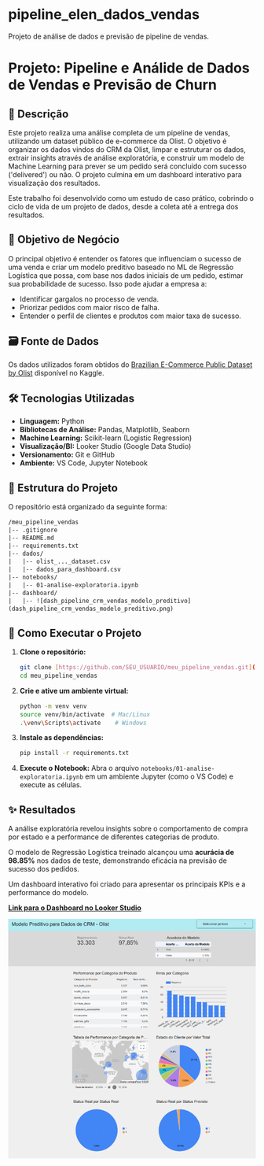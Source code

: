 # pipeline_elen_dados_vendas
Projeto de análise de dados e previsão de pipeline de vendas.


# Projeto: Pipeline e Análide de Dados de Vendas e Previsão de Churn

## 📝 Descrição

Este projeto realiza uma análise completa de um pipeline de vendas, utilizando um dataset público de e-commerce da Olist. O objetivo é organizar os dados vindos do CRM da Olist, limpar e estruturar os dados, extrair insights através de análise exploratória, e construir um modelo de Machine Learning para prever se um pedido será concluído com sucesso ('delivered') ou não. O projeto culmina em um dashboard interativo para visualização dos resultados.

Este trabalho foi desenvolvido como um estudo de caso prático, cobrindo o ciclo de vida de um projeto de dados, desde a coleta até a entrega dos resultados.

## 🎯 Objetivo de Negócio

O principal objetivo é entender os fatores que influenciam o sucesso de uma venda e criar um modelo preditivo baseado no ML de Regressão Logística que possa, com base nos dados iniciais de um pedido, estimar sua probabilidade de sucesso. Isso pode ajudar a empresa a:
* Identificar gargalos no processo de venda.
* Priorizar pedidos com maior risco de falha.
* Entender o perfil de clientes e produtos com maior taxa de sucesso.

## 🗃️ Fonte de Dados

Os dados utilizados foram obtidos do [Brazilian E-Commerce Public Dataset by Olist](https://www.kaggle.com/datasets/olistbr/brazilian-ecommerce) disponível no Kaggle.

## 🛠️ Tecnologias Utilizadas

* **Linguagem:** Python
* **Bibliotecas de Análise:** Pandas, Matplotlib, Seaborn
* **Machine Learning:** Scikit-learn (Logistic Regression)
* **Visualização/BI:** Looker Studio (Google Data Studio)
* **Versionamento:** Git e GitHub
* **Ambiente:** VS Code, Jupyter Notebook

## 📂 Estrutura do Projeto

O repositório está organizado da seguinte forma:

```
/meu_pipeline_vendas
|-- .gitignore
|-- README.md
|-- requirements.txt
|-- dados/
|   |-- olist_..._dataset.csv
|   |-- dados_para_dashboard.csv
|-- notebooks/
|   |-- 01-analise-exploratoria.ipynb
|-- dashboard/
|   |-- ![dash_pipeline_crm_vendas_modelo_preditivo](dash_pipeline_crm_vendas_modelo_preditivo.png)
```


## 🚀 Como Executar o Projeto

1.  **Clone o repositório:**
    ```bash
    git clone [https://github.com/SEU_USUARIO/meu_pipeline_vendas.git](https://github.com/SEU_USUARIO/meu_pipeline_vendas.git)
    cd meu_pipeline_vendas
    ```
2.  **Crie e ative um ambiente virtual:**
    ```bash
    python -m venv venv
    source venv/bin/activate  # Mac/Linux
    .\venv\Scripts\activate    # Windows
    ```
3.  **Instale as dependências:**
    ```bash
    pip install -r requirements.txt
    ```
4.  **Execute o Notebook:**
    Abra o arquivo `notebooks/01-analise-exploratoria.ipynb` em um ambiente Jupyter (como o VS Code) e execute as células.

## ✨ Resultados

A análise exploratória revelou insights sobre o comportamento de compra por estado e a performance de diferentes categorias de produto.

O modelo de Regressão Logística treinado alcançou uma **acurácia de 98.85%** nos dados de teste, demonstrando eficácia na previsão de sucesso dos pedidos.

Um dashboard interativo foi criado para apresentar os principais KPIs e a performance do modelo.

**[Link para o Dashboard no Looker Studio](https://lookerstudio.google.com/reporting/7d9b56f4-889f-47dd-a31a-6a0658a12c59)**

![Screenshot do Dashboard](dash_pipeline_crm_vendas_modelo_preditivo.png)
